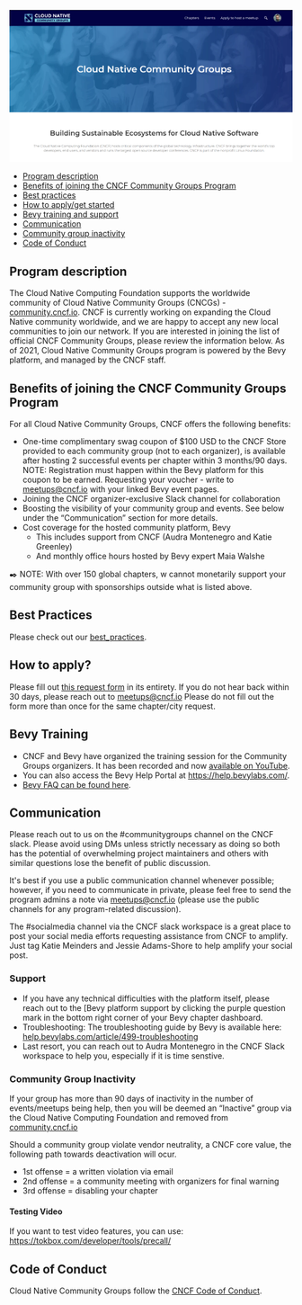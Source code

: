 ![cloud native community groups](./cncg.png)

* [Program description](#program-description)
* [Benefits of joining the CNCF Community Groups Program](#benefits-of-joining-the-cncf-community-groups-program)
* [Best practices](#best-practices)
* [How to apply/get started](#how-to-apply)
* [Bevy training and support](#bevy-training)
* [Communication](#communication)
* [Community group inactivity](#community-group-inactivity)
* [Code of Conduct](#code-of-conduct)

## Program description

The Cloud Native Computing Foundation supports the worldwide community of Cloud Native Community Groups (CNCGs) - [community.cncf.io](https://community.cncf.io).
CNCF is currently working on expanding the Cloud Native community worldwide, and we are happy to accept any new local communities to join our network.
If you are interested in joining the list of official CNCF Community Groups, please review the information below.
As of 2021, Cloud Native Community Groups program is powered by the Bevy platform, and managed by the CNCF staff.

## Benefits of joining the CNCF Community Groups Program

For all Cloud Native Community Groups, CNCF offers the following benefits:
- One-time complimentary swag coupon of $100 USD to the CNCF Store provided to each community group (not to each organizer), is available after hosting 2 successful events per chapter within 3 months/90 days. NOTE: Registration must happen within the Bevy platform for this coupon to be earned. Requesting your voucher - write to meetups@cncf.io with your linked Bevy event pages.
- Joining the CNCF organizer-exclusive Slack channel for collaboration
- Boosting the visibility of your community group and events. See below under the “Communication” section for more details.
- Cost coverage for the hosted community platform, Bevy
  - This includes support from CNCF (Audra Montenegro and Katie Greenley)
  - And monthly office hours hosted by Bevy expert Maia Walshe

✒️ NOTE: With over 150 global chapters, w cannot monetarily support your community group with sponsorships outside what is listed above.

## Best Practices

Please check out our [best_practices](./best_practices.md).

## How to apply?

Please fill out [this request form](https://docs.google.com/forms/d/e/1FAIpQLScknQNnuhm-BLF4TQ5_wNXhtg18Sg7CWXkvwLhEpbCnyWr9gA/viewform) in its entirety. If you do not hear back within 30 days, please reach out to meetups@cncf.io Please do not fill out the form more than once for the same chapter/city request.


## Bevy Training

* CNCF and Bevy have organized the training session for the Community Groups organizers. It has been recorded and now [available on YouTube](https://www.youtube.com/watch?v=_rBdomoYlmc).
* You can also access the Bevy Help Portal at <https://help.bevylabs.com/>.
* [Bevy FAQ can be found here](https://github.com/cncf/communitygroups/blob/main/FAQ.md).

## Communication

Please reach out to us on the #communitygroups channel on the CNCF slack. Please avoid using DMs unless strictly necessary as doing so both has the potential of overwhelming project maintainers and others with similar questions lose the benefit of public discussion.

It's best if you use a public communication channel whenever possible; however, if you need to communicate in private, please feel free to send the program admins a note via meetups@cncf.io (please use the public channels for any program-related discussion).

The #socialmedia channel via the CNCF slack workspace is a great place to post your social media efforts requesting assistance from CNCF to amplify. Just tag Katie Meinders and Jessie Adams-Shore to help amplify your social post.


### Support

- If you have any technical difficulties with the platform itself, please reach out to the [Bevy platform support by clicking the purple question mark in the bottom right corner of your Bevy chapter dashboard.
- Troubleshooting: The troubleshooting guide by Bevy is available here: [help.bevylabs.com/article/499-troubleshooting](https://help.bevylabs.com/article/499-troubleshooting)
- Last resort, you can reach out to Audra Montenegro in the CNCF Slack workspace to help you, especially if it is time senstive.

### Community Group Inactivity

If your group has more than 90 days of inactivity in the number of events/meetups being help, then you will be deemed an “Inactive” group via the Cloud Native Computing Foundation and removed from [community.cncf.io](https://community.cncf.io/)

Should a community group violate vendor neutrality, a CNCF core value, the following path towards deactivation will ocur.
* 1st offense = a written violation via email
* 2nd offense = a community meeting with organizers for final warning
* 3rd offense = disabling your chapter

#### Testing Video

If you want to test video features, you can use: https://tokbox.com/developer/tools/precall/

## Code of Conduct

Cloud Native Community Groups follow the [CNCF Code of Conduct](https://github.com/cncf/foundation/blob/master/code-of-conduct.md).
